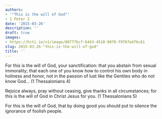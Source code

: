 ```yaml
---
authors:
- '"This is the will of God"'
- 1 Peter 2
date: '2015-03-26'
description: ''
draft: true
images:
- https://hcti.io/v1/image/88777bcf-6443-4510-9078-f9767e476c61
slug: 2015-03-26-"this-is-the-will-of-god"
title: ''
---
```


For this is the will of God, your sanctification: that you abstain from sexual immorality; that each one of you know how to control his own body in holiness and honor, not in the passion of lust like the Gentiles who do not know God... (1 Thessalonians 4) 

Rejoice always, pray without ceasing, give thanks in all circumstances; for this is the will of God in Christ Jesus for you. (1 Thessalonians 5)

For this is the will of God, that by doing good you should put to silence the ignorance of foolish people.